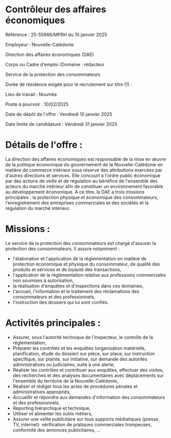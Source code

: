 # Contrôleur des affaires économiques

Référence : 25-55666/MPRH du 10 janvier 2025

Employeur : Nouvelle-Calédonie

Direction des affaires économiques (DAE)

Corps ou Cadre d'emploi /Domaine : rédacteur

Service de la protection des consommateurs

Durée de résidence exigée pour le recrutement sur titre (1) :

Lieu de travail : Nouméa

Poste à pourvoir : 10/02/2025

Date de dépôt de l'offre : Vendredi 10 janvier 2025

Date limite de candidature : Vendredi 31 janvier 2025

# Détails de l'offre :

La direction des affaires économiques est responsable de la mise en œuvre de la politique économique du gouvernement de la Nouvelle-Calédonie en matière de commerce intérieur sous réserve des attributions exercées par d'autres directions et services. Elle concourt à l'ordre public économique par des actions de veille et de régulation au bénéfice de l'ensemble des acteurs du marché intérieur afin de constituer un environnement favorable au développement économique. A ce titre, la DAE a trois missions principales : la protection physique et économique des consommateurs, l'enregistrement des entreprises commerciales et des sociétés et la régulation du marché intérieur.

# Missions :

Le service de la protection des consommateurs est chargé d'assurer la protection des consommateurs. Il assure notamment :

- l'élaboration et l'application de la réglementation en matière de protection économique et physique du consommateur, de qualité des produits et services et de loyauté des transactions,
- l'application de la réglementation relative aux professions commerciales non soumises à autorisation,
- la réalisation d'enquêtes et d'inspections dans ces domaines,
- l'accueil, l'information et le traitement des réclamations des consommateurs et des professionnels,
- l'instruction des dossiers qui lui sont confiés.

# Activités principales :

- Assurer, sous l'autorité technique de l'inspecteur, le contrôle de la réglementation,
- Préparer les contrôles et les enquêtes (organisation matérielle, planification, étude du dossier) sur pièce, sur place, sur instruction spécifique, sur plainte, sur initiative, sur demande des autorités administratives ou judiciaires, suite à une alerte,
- Réaliser les contrôles et contribuer aux enquêtes, effectuer des visites, des recherches et des analyses documentaires avec déplacements sur l'ensemble du territoire de la Nouvelle-Calédonie,
- Réaliser et rédiger tous les actes de procédures pénales et administratives appropriés,
- Accueillir et répondre aux demandes d'information des consommateurs et des professionnels,
- Reporting hiérarchique et technique,
- Utiliser et alimenter les outils métiers,
- Assurer une veille publicitaire sur tous supports médiatiques (presse, TV, internet): vérification de pratiques commerciales trompeuses, conformité des annonces publicitaires, ...